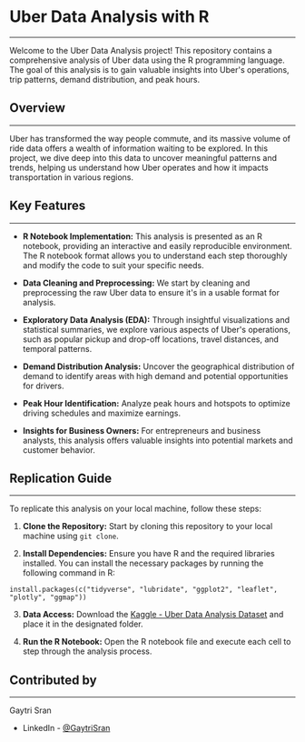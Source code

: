  # Uber Data Analysis with R
 -------------------------

Welcome to the Uber Data Analysis project! This repository contains a comprehensive analysis of Uber data using the R programming language. The goal of this analysis is to gain valuable insights into Uber's operations, trip patterns, demand distribution, and peak hours.

## Overview
 -------------------------

Uber has transformed the way people commute, and its massive volume of ride data offers a wealth of information waiting to be explored. In this project, we dive deep into this data to uncover meaningful patterns and trends, helping us understand how Uber operates and how it impacts transportation in various regions.

## Key Features
 -------------------------

- **R Notebook Implementation:** This analysis is presented as an R notebook, providing an interactive and easily reproducible environment. The R notebook format allows you to understand each step thoroughly and modify the code to suit your specific needs.

- **Data Cleaning and Preprocessing:** We start by cleaning and preprocessing the raw Uber data to ensure it's in a usable format for analysis.

- **Exploratory Data Analysis (EDA):** Through insightful visualizations and statistical summaries, we explore various aspects of Uber's operations, such as popular pickup and drop-off locations, travel distances, and temporal patterns.

- **Demand Distribution Analysis:** Uncover the geographical distribution of demand to identify areas with high demand and potential opportunities for drivers.

- **Peak Hour Identification:** Analyze peak hours and hotspots to optimize driving schedules and maximize earnings.

- **Insights for Business Owners:** For entrepreneurs and business analysts, this analysis offers valuable insights into potential markets and customer behavior.

## Replication Guide
 -------------------------

To replicate this analysis on your local machine, follow these steps:

1. **Clone the Repository:** Start by cloning this repository to your local machine using `git clone`.

2. **Install Dependencies:** Ensure you have R and the required libraries installed. You can install the necessary packages by running the following command in R:
   
```
install.packages(c("tidyverse", "lubridate", "ggplot2", "leaflet", "plotly", "ggmap"))
```

3. **Data Access:** Download the [Kaggle - Uber Data Analysis Dataset](https://www.kaggle.com/code/prakharrathi25/uber-data-analysis-in-r) and place it in the designated folder.

4. **Run the R Notebook:** Open the R notebook file and execute each cell to step through the analysis process.

## Contributed by
 -------------------------

Gaytri Sran

 - LinkedIn - [@GaytriSran](https://www.linkedin.com/in/gaytri-sran-gs14/)
